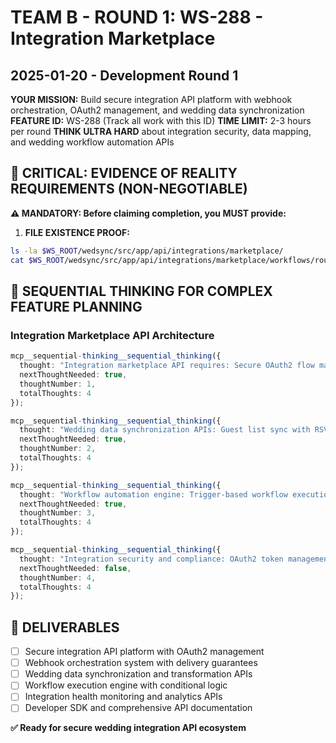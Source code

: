 # TEAM B - ROUND 1: WS-288 - Integration Marketplace
## 2025-01-20 - Development Round 1

**YOUR MISSION:** Build secure integration API platform with webhook orchestration, OAuth2 management, and wedding data synchronization
**FEATURE ID:** WS-288 (Track all work with this ID)
**TIME LIMIT:** 2-3 hours per round
**THINK ULTRA HARD** about integration security, data mapping, and wedding workflow automation APIs

## 🚨 CRITICAL: EVIDENCE OF REALITY REQUIREMENTS (NON-NEGOTIABLE)

**⚠️ MANDATORY: Before claiming completion, you MUST provide:**

1. **FILE EXISTENCE PROOF:**
```bash
ls -la $WS_ROOT/wedsync/src/app/api/integrations/marketplace/
cat $WS_ROOT/wedsync/src/app/api/integrations/marketplace/workflows/route.ts | head -20
```

## 🧠 SEQUENTIAL THINKING FOR COMPLEX FEATURE PLANNING

### Integration Marketplace API Architecture
```typescript
mcp__sequential-thinking__sequential_thinking({
  thought: "Integration marketplace API requires: Secure OAuth2 flow management, webhook orchestration and delivery, data transformation and mapping APIs, workflow execution engine, integration health monitoring, rate limiting per integration, audit logging for compliance, developer API documentation and SDKs.",
  nextThoughtNeeded: true,
  thoughtNumber: 1,
  totalThoughts: 4
});

mcp__sequential-thinking__sequential_thinking({
  thought: "Wedding data synchronization APIs: Guest list sync with RSVP systems, vendor timeline integration, budget tracking with payment processors, photo/video workflow automation, communication template sync, calendar integration for scheduling, contract management integration, invoice processing automation.",
  nextThoughtNeeded: true,
  thoughtNumber: 2,
  totalThoughts: 4
});

mcp__sequential-thinking__sequential_thinking({
  thought: "Workflow automation engine: Trigger-based workflow execution, conditional logic processing, data transformation pipelines, error handling and retry mechanisms, workflow versioning and rollback, performance monitoring, batch processing capabilities, real-time execution tracking.",
  nextThoughtNeeded: true,
  thoughtNumber: 3,
  totalThoughts: 4
});

mcp__sequential-thinking__sequential_thinking({
  thought: "Integration security and compliance: OAuth2 token management with refresh, webhook signature verification, data encryption in transit and rest, GDPR compliance for data processing, audit trails for all integrations, rate limiting and DDoS protection, integration sandboxing for testing.",
  nextThoughtNeeded: false,
  thoughtNumber: 4,
  totalThoughts: 4
});
```

## 🎯 DELIVERABLES
- [ ] Secure integration API platform with OAuth2 management
- [ ] Webhook orchestration system with delivery guarantees
- [ ] Wedding data synchronization and transformation APIs
- [ ] Workflow execution engine with conditional logic
- [ ] Integration health monitoring and analytics APIs
- [ ] Developer SDK and comprehensive API documentation

**✅ Ready for secure wedding integration API ecosystem**